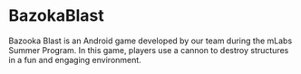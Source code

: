 # BazokaBlast
Bazooka Blast is an Android game developed by our team during the mLabs Summer Program. In this game, players use a cannon to destroy structures in a fun and engaging environment.
